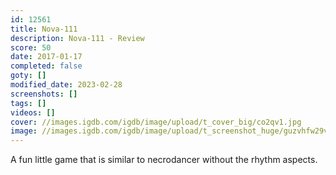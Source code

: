 ```yaml
---
id: 12561
title: Nova-111
description: Nova-111 - Review
score: 50
date: 2017-01-17
completed: false
goty: []
modified_date: 2023-02-28
screenshots: []
tags: []
videos: []
cover: //images.igdb.com/igdb/image/upload/t_cover_big/co2qv1.jpg
image: //images.igdb.com/igdb/image/upload/t_screenshot_huge/guzvhfw29vzkzvamseuy.jpg
---
```

A fun little game that is similar to necrodancer without the rhythm aspects.